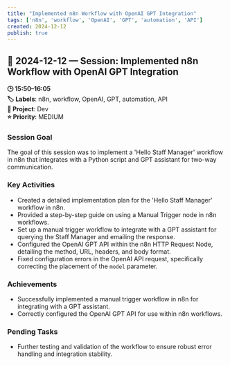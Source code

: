 ```yaml
---
title: "Implemented n8n Workflow with OpenAI GPT Integration"
tags: ['n8n', 'workflow', 'OpenAI', 'GPT', 'automation', 'API']
created: 2024-12-12
publish: true
---
```


## 📅 2024-12-12 — Session: Implemented n8n Workflow with OpenAI GPT Integration

**🕒 15:50–16:05**  
**🏷️ Labels**: n8n, workflow, OpenAI, GPT, automation, API  
**📂 Project**: Dev  
**⭐ Priority**: MEDIUM  


### Session Goal
The goal of this session was to implement a 'Hello Staff Manager' workflow in n8n that integrates with a Python script and GPT assistant for two-way communication.

### Key Activities
- Created a detailed implementation plan for the 'Hello Staff Manager' workflow in n8n.
- Provided a step-by-step guide on using a Manual Trigger node in n8n workflows.
- Set up a manual trigger workflow to integrate with a GPT assistant for querying the Staff Manager and emailing the response.
- Configured the OpenAI GPT API within the n8n HTTP Request Node, detailing the method, URL, headers, and body format.
- Fixed configuration errors in the OpenAI API request, specifically correcting the placement of the `model` parameter.

### Achievements
- Successfully implemented a manual trigger workflow in n8n for integrating with a GPT assistant.
- Correctly configured the OpenAI GPT API for use within n8n workflows.

### Pending Tasks
- Further testing and validation of the workflow to ensure robust error handling and integration stability.
